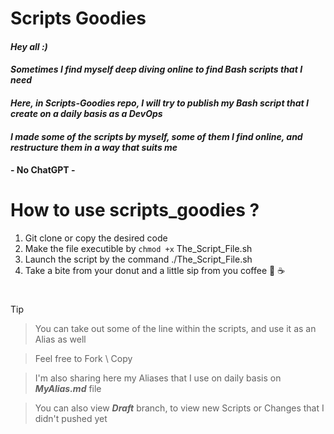 # Scripts Goodies

#### ___Hey all :)___
#### ___Sometimes I find myself deep diving online to find Bash scripts that I need___
#### ___Here, in Scripts-Goodies repo, I will try to publish my Bash script that I create on a daily basis as a DevOps___
#### ___I made some of the scripts by myself, some of them I find online, and restructure them in a way that suits me___
#### - No ChatGPT -

# 

# How to use scripts_goodies ?
1. Git clone or copy the desired code
2. Make the file executible by `chmod +x` The_Script_File.sh
3. Launch the script by the command ./The_Script_File.sh
4. Take a bite from your donut and a little sip from you coffee 🍩 ☕

#

> [!TIP]
> 
> > You can take out some of the line within the scripts, and use it as an Alias as well
>
> > Feel free to Fork \ Copy
>
> > I'm also sharing here my Aliases that I use on daily basis on ___MyAlias.md___ file
>
> > You can also view ___Draft___ branch, to view new Scripts or Changes that I didn't pushed yet